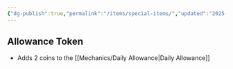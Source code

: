 ```yaml
---
{"dg-publish":true,"permalink":"/items/special-items/","updated":"2025-04-12T16:08:14.010+01:00"}
---
```


## Allowance Token
- Adds 2 coins to the [[Mechanics/Daily Allowance\|Daily Allowance]]